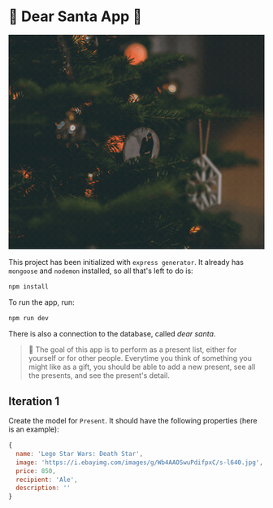 # 🎄 Dear Santa App 🎄

![christmas gif](public/images/christmas.gif)

This project has been initialized with `express generator`. It already has `mongoose` and `nodemon` installed, so all that's left to do is:
```bash
npm install
````

To run the app, run:
```bash
npm run dev
```
There is also a connection to the database, called *dear santa*.

> 🎁 The goal of this app is to perform as a present list, either for yourself or for other people. Everytime you think of something you might like as a gift, you should be able to add a new present, see all the presents, and see the present's detail.

## Iteration 1

Create the model for `Present`. It should have the following properties (here is an example):

```js
{
  name: 'Lego Star Wars: Death Star',
  image: 'https://i.ebayimg.com/images/g/Wb4AAOSwuPdifpxC/s-l640.jpg',
  price: 850,
  recipient: 'Ale',
  description: ''
}
```





